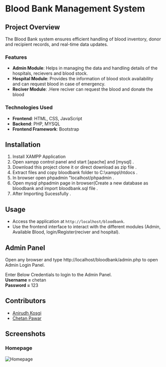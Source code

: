 # Blood Bank Management System

## Project Overview

The Blood Bank system ensures efficient handling of blood inventory, donor and recipient records, and real-time data updates.

### Features

- **Admin Module**: Helps in managing the data and handling details of the hospitals, recievers and blood stock.
- **Hospital Module**: Provides the information of blood stock availability and can request blood in case of emergency.
- **Reciver Module**: .Here reciver can request the blood and donate the blood

### Technologies Used

- **Frontend**: HTML, CSS, JavaScript
- **Backend**: PHP, MYSQL
- **Frontend Framework**: Bootstrap

## Installation

1. Install XAMPP Application
2. Open xampp control panel and start [apache] and [mysql] .
3. Download this project clone it or direct download as zip file .
4. Extract files and copy bloodbank folder to C:\xampp\htdocs .
5. In browser open phpadmin "localhost/phpadmin .
6. Open mysql phpadmin page in browser(Create a new database as bloodbank and import bloodbank.sql file .
7. After Importing Sucessfully .

## Usage

- Access the application at `http://localhost/bloodbank`.
- Use the frontend interface to interact with the different modules (Admin, Available Blood, login/Register(reciver and hospital).

## Admin Panel
   Open any browser and type http://localhost/bloodbank/admin.php to open Admin Login Panel.
   
   Enter Below Credentials to login to the Admin Panel.<br>
   <b> Username = </b> chetan<br>
   <b>Password = </b> 123
   

## Contributors

- [Anirudh Kosgi](https://github.com/anirudhkosgi)
- [Chetan Pawar](https://github.com/chetanpawar07)

## Screenshots

### Homepage
![Homepage](https://github.com/user-attachments/assets/e560cb8f-8b4d-4088-91c4-c01aec8622f0)

